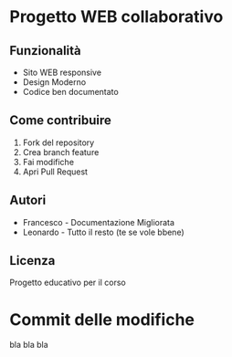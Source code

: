 # Progetto WEB collaborativo

## Funzionalità
- Sito WEB responsive
- Design Moderno
- Codice ben documentato

## Come contribuire

1. Fork del repository
2. Crea branch feature
3. Fai modifiche
4. Apri Pull Request

## Autori

- Francesco - Documentazione Migliorata
- Leonardo - Tutto il resto (te se vole bbene)

## Licenza

Progetto educativo per il corso


# Commit delle modifiche
bla bla bla 
